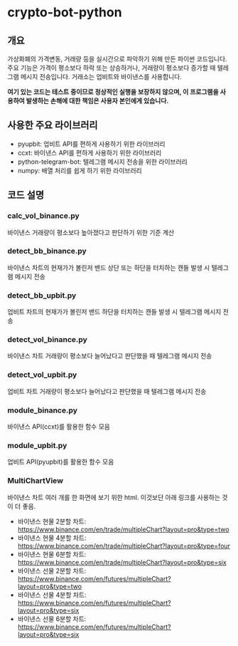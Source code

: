 # crypto-bot-python

## 개요
가상화폐의 가격변동, 거래량 등을 실시간으로 파악하기 위해 만든 파이썬 코드입니다. 주요 기능은 가격이 평소보다 하락 또는 상승하거나, 거래량이 평소보다 증가할 때 텔레그램 메시지 전송입니다. 거래소는 업비트와 바이낸스를 사용합니다.

**여기 있는 코드는 테스트 중이므로 정상적인 실행을 보장하지 않으며, 이 프로그램을 사용하여 발생하는 손해에 대한 책임은 사용자 본인에게 있습니다.**

## 사용한 주요 라이브러리
* pyupbit: 업비트 API를 편하게 사용하기 위한 라이브러리
* ccxt: 바이낸스 API를 편하게 사용하기 위한 라이브러리
* python-telegram-bot: 텔레그램 메시지 전송을 위한 라이브러리
* numpy: 배열 처리를 쉽게 하기 위한 라이브러리

## 코드 설명

### calc_vol_binance.py
바이낸스 거래량이 평소보다 높아졌다고 판단하기 위한 기준 계산

### detect_bb_binance.py
바이낸스 차트의 현재가가 볼린저 밴드 상단 또는 하단을 터치하는 캔들 발생 시 텔레그램 메시지 전송

### detect_bb_upbit.py
업비트 차트의 현재가가 볼린저 밴드 하단을 터치하는 캔들 발생 시 텔레그램 메시지 전송

### detect_vol_binance.py
바이낸스 차트 거래량이 평소보다 늘어났다고 판단했을 때 텔레그램 메시지 전송

### detect_vol_upbit.py
업비트 차트 거래량이 평소보다 늘어났다고 판단했을 때 텔레그램 메시지 전송

### module_binance.py
바이낸스 API(ccxt)를 활용한 함수 모음

### module_upbit.py
업비트 API(pyupbit)를 활용한 함수 모음

### MultiChartView
바이낸스 차트 여러 개를 한 화면에 보기 위한 html. 이것보단 아래 링크를 사용하는 것이 더 좋음.
* 바이낸스 현물 2분할 차트: https://www.binance.com/en/trade/multipleChart?layout=pro&type=two
* 바이낸스 현물 4분할 차트: https://www.binance.com/en/trade/multipleChart?layout=pro&type=four
* 바이낸스 현물 6분할 차트: https://www.binance.com/en/trade/multipleChart?layout=pro&type=six
* 바이낸스 선물 2분할 차트: https://www.binance.com/en/futures/multipleChart?layout=pro&type=two
* 바이낸스 선물 4분할 차트: https://www.binance.com/en/futures/multipleChart?layout=pro&type=six
* 바이낸스 선물 6분할 차트: https://www.binance.com/en/futures/multipleChart?layout=pro&type=six